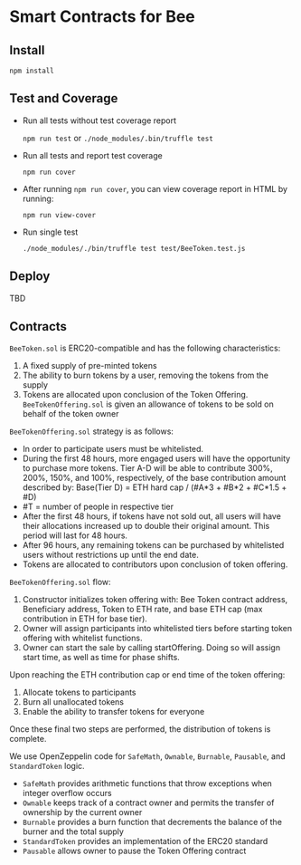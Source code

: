 # Smart Contracts for Bee

## Install
`npm install`

## Test and Coverage
- Run all tests without test coverage report

    `npm run test` or `./node_modules/.bin/truffle test`

- Run all tests and report test coverage

    `npm run cover`

- After running `npm run cover`, you can view coverage report in HTML by running:

    `npm run view-cover`

- Run single test

    `./node_modules/./bin/truffle test test/BeeToken.test.js`

## Deploy

TBD

## Contracts
`BeeToken.sol` is ERC20-compatible and has the following characteristics:

1. A fixed supply of pre-minted tokens
2. The ability to burn tokens by a user, removing the tokens from the supply
3. Tokens are allocated upon conclusion of the Token Offering. `BeeTokenOffering.sol` is given an allowance of tokens to be sold on behalf of the token owner


`BeeTokenOffering.sol` strategy is as follows:

* In order to participate users must be whitelisted.
* During the first 48 hours, more engaged users will have the opportunity to purchase more tokens. Tier A-D will be able to contribute 300%, 200%, 150%, and 100%, respectively, of the base contribution amount described by: Base(Tier D) = ETH hard cap / (#A\*3 + #B\*2 + #C*1.5 + #D)
 * #T = number of people in respective tier
* After the first 48 hours, if tokens have not sold out, all users will have their allocations increased up to double their original amount. This period will last for 48 hours. 
* After 96 hours, any remaining tokens can be purchased by whitelisted users without restrictions up until the end date.
* Tokens are allocated to contributors upon conclusion of token offering.

`BeeTokenOffering.sol` flow:

1. Constructor initializes token offering with: Bee Token contract address, Beneficiary address, Token to ETH rate, and base ETH cap (max contribution in ETH for base tier).
2. Owner will assign participants into whitelisted tiers before starting token offering with whitelist functions.
3. Owner can start the sale by calling startOffering. Doing so will assign start time, as well as time for phase shifts.


Upon reaching the ETH contribution cap or end time of the token offering:

1. Allocate tokens to participants
2. Burn all unallocated tokens
3. Enable the ability to transfer tokens for everyone

Once these final two steps are performed, the distribution of tokens is complete.


We use OpenZeppelin code for `SafeMath`, `Ownable`, `Burnable`, `Pausable`, and `StandardToken` logic.

* `SafeMath` provides arithmetic functions that throw exceptions when integer overflow occurs
* `Ownable` keeps track of a contract owner and permits the transfer of ownership by the current owner
* `Burnable` provides a burn function that decrements the balance of the burner and the total supply
* `StandardToken` provides an implementation of the ERC20 standard
* `Pausable` allows owner to pause the Token Offering contract 
